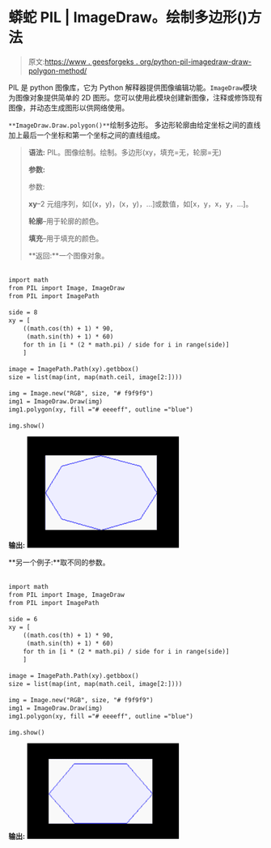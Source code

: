 # 蟒蛇 PIL | ImageDraw。绘制多边形()方法

> 原文:[https://www . geesforgeks . org/python-pil-imagedraw-draw-polygon-method/](https://www.geeksforgeeks.org/python-pil-imagedraw-draw-polygon-method/)

PIL 是 python 图像库，它为 Python 解释器提供图像编辑功能。`ImageDraw`模块为图像对象提供简单的 2D 图形。您可以使用此模块创建新图像，注释或修饰现有图像，并动态生成图形以供网络使用。

`**ImageDraw.Draw.polygon()**`绘制多边形。
多边形轮廓由给定坐标之间的直线加上最后一个坐标和第一个坐标之间的直线组成。

> **语法:** PIL。图像绘制。绘制。多边形(xy，填充=无，轮廓=无)
> 
> **参数:**
> 
> 参数:
> 
> **xy**–2 元组序列，如[(x，y)，(x，y)，…]或数值，如[x，y，x，y，…]。
> 
> **轮廓**–用于轮廓的颜色。
> 
> **填充**–用于填充的颜色。
> 
> **返回:**一个图像对象。

```

import math
from PIL import Image, ImageDraw
from PIL import ImagePath 

side = 8
xy = [
    ((math.cos(th) + 1) * 90,
     (math.sin(th) + 1) * 60)
    for th in [i * (2 * math.pi) / side for i in range(side)]
    ]  

image = ImagePath.Path(xy).getbbox()  
size = list(map(int, map(math.ceil, image[2:])))

img = Image.new("RGB", size, "# f9f9f9") 
img1 = ImageDraw.Draw(img)  
img1.polygon(xy, fill ="# eeeeff", outline ="blue") 

img.show()
```

**输出:**
![](img/d6eed2b2abca5b31855e614a060de4f1.png)

**另一个例子:**取不同的参数。

```

import math
from PIL import Image, ImageDraw
from PIL import ImagePath 

side = 6
xy = [
    ((math.cos(th) + 1) * 90,
     (math.sin(th) + 1) * 60)
    for th in [i * (2 * math.pi) / side for i in range(side)]
    ]  

image = ImagePath.Path(xy).getbbox()  
size = list(map(int, map(math.ceil, image[2:])))

img = Image.new("RGB", size, "# f9f9f9") 
img1 = ImageDraw.Draw(img)  
img1.polygon(xy, fill ="# eeeeff", outline ="blue") 

img.show()
```

**输出:**
![](img/7d9b79aff1982b343e1c44b6e48fd60e.png)